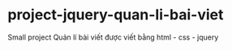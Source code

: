 # project-jquery-quan-li-bai-viet
Small project Quản lí bài viết được viết bằng html - css - jquery
